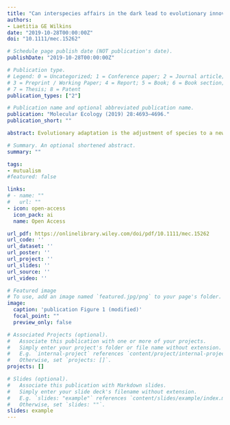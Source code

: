 ```yaml
---
title: "Can interspecies affairs in the dark lead to evolutionary innovation?"
authors:
- Laetitia GE Wilkins
date: "2019-10-28T00:00:00Z"
doi: "10.1111/mec.15262"

# Schedule page publish date (NOT publication's date).
publishDate: "2019-10-28T00:00:00Z"

# Publication type.
# Legend: 0 = Uncategorized; 1 = Conference paper; 2 = Journal article;
# 3 = Preprint / Working Paper; 4 = Report; 5 = Book; 6 = Book section;
# 7 = Thesis; 8 = Patent
publication_types: ["2"]

# Publication name and optional abbreviated publication name.
publication: "Molecular Ecology (2019) 28:4693–4696."
publication_short: ""

abstract: Evolutionary adaptation is the adjustment of species to a new or changing environment. Engaging in mutualistic microbial symbioses has been put forward as a key trait that promotes the differential, evolutionary success of many animal and plant lineages (McFall‐Ngai, 2008). Microbial mutualists allow these organisms to occupy new ecological niches where they could not have persisted on their own or would have been constrained by competitors. Vertical transmission of beneficial microbial symbionts from parents to the offspring is expected to link the adaptive association between a given host and microbe, and it can lead to coevolution and sometimes even cospeciation (Fisher, Henry, Cornwallis, Kiers, & West, 2017). Vertical transmission also causes bottlenecks that strongly reduce the effective population size and genetic diversity of the symbiont population. Moreover, vertically transmitted symbionts are assumed to have fewer opportunities to exchange genes with relatives in the environment. In a “From the Cover” article in this issue of Molecular Ecology, Breusing, Johnson, Vrijenhoek, and Young (2019) investigated whether hybridization among different host species could lead to interspecies exchange of otherwise strictly vertically transmitted symbionts. Hybridization of divergent lineages can potentially cause intrinsic and extrinsic incompatibilities, swamp rare alleles, and lead to population extinctions. In some cases, however, it might also create novel trait combinations that lead to evolutionary innovation (Marques, Meier, & Seehausen, 2019). Breusing et al. (2019) linked the concept of hybridization to symbiont transmission, and their findings have significant implications for the study of evolution of vertically transmitted symbionts and their hosts.

# Summary. An optional shortened abstract.
summary: ""

tags:
- mutualism
#featured: false

links:
# - name: ""
#   url: ""
- icon: open-access
  icon_pack: ai
  name: Open Access

url_pdf: https://onlinelibrary.wiley.com/doi/pdf/10.1111/mec.15262
url_code: ''
url_dataset: ''
url_poster: ''
url_project: ''
url_slides: ''
url_source: ''
url_video: ''

# Featured image
# To use, add an image named `featured.jpg/png` to your page's folder.
image:
  caption: 'publication Figure 1 (modified)'
  focal_point: ""
  preview_only: false

# Associated Projects (optional).
#   Associate this publication with one or more of your projects.
#   Simply enter your project's folder or file name without extension.
#   E.g. `internal-project` references `content/project/internal-project/index.md`.
#   Otherwise, set `projects: []`.
projects: []

# Slides (optional).
#   Associate this publication with Markdown slides.
#   Simply enter your slide deck's filename without extension.
#   E.g. `slides: "example"` references `content/slides/example/index.md`.
#   Otherwise, set `slides: ""`.
slides: example
---
```


<script type='text/javascript' src='https://d1bxh8uas1mnw7.cloudfront.net/assets/embed.js'></script>

<div data-badge-type="medium-donut" data-doi="10.1111/mec.15262" data-condensed="true" data-hide-no-mentions="true" class="altmetric-embed"></div> 
<span class="__dimensions_badge_embed__" data-doi="10.1111/mec.15262" data-hide-zero-citations="true" data-legend="hover-right"></span><script async src="https://badge.dimensions.ai/badge.js" charset="utf-8"></script>
